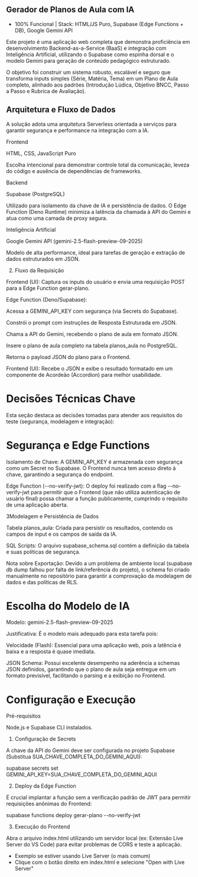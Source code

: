 ## Gerador de Planos de Aula com IA

- 100% Funcional | Stack: HTML/JS Puro, Supabase (Edge Functions + DB), Google Gemini API

Este projeto é uma aplicação web completa que demonstra proficiência em desenvolvimento Backend-as-a-Service (BaaS) e integração com Inteligência Artificial, utilizando o Supabase como espinha dorsal e o modelo Gemini para geração de conteúdo pedagógico estruturado.

O objetivo foi construir um sistema robusto, escalável e seguro que transforma inputs simples (Série, Matéria, Tema) em um Plano de Aula completo, alinhado aos padrões (Introdução Lúdica, Objetivo BNCC, Passo a Passo e Rubrica de Avaliação).

## Arquitetura e Fluxo de Dados

A solução adota uma arquitetura Serverless orientada a serviços para garantir segurança e performance na integração com a IA.

Frontend

HTML, CSS, JavaScript Puro

Escolha intencional para demonstrar controle total da comunicação, leveza do código e ausência de dependências de frameworks.

Backend

Supabase (PostgreSQL)

Utilizado para isolamento da chave de IA e persistência de dados. O Edge Function (Deno Runtime) minimiza a latência da chamada à API do Gemini e atua como uma camada de proxy segura.

Inteligência Artificial

Google Gemini API (gemini-2.5-flash-preview-09-2025)

Modelo de alta performance, ideal para tarefas de geração e extração de dados estruturados em JSON.

2. Fluxo da Requisição

Frontend (UI): Captura os inputs do usuário e envia uma requisição POST para a Edge Function gerar-plano.

Edge Function (Deno/Supabase):

Acessa a GEMINI_API_KEY com segurança (via Secrets do Supabase).

Constrói o prompt com instruções de Resposta Estruturada em JSON.

Chama a API do Gemini, recebendo o plano de aula em formato JSON.

Insere o plano de aula completo na tabela planos_aula no PostgreSQL.

Retorna o payload JSON do plano para o Frontend.

Frontend (UI): Recebe o JSON e exibe o resultado formatado em um componente de Acordeão (Accordion) para melhor usabilidade.

# Decisões Técnicas Chave

Esta seção destaca as decisões tomadas para atender aos requisitos do teste (segurança, modelagem e integração):

# Segurança e Edge Functions

Isolamento de Chave: A GEMINI_API_KEY é armazenada com segurança como um Secret no Supabase. O Frontend nunca tem acesso direto à chave, garantindo a segurança do endpoint.

Edge Function (--no-verify-jwt): O deploy foi realizado com a flag --no-verify-jwt para permitir que o Frontend (que não utiliza autenticação de usuário final) possa chamar a função publicamente, cumprindo o requisito de uma aplicação aberta.


 3Modelagem e Persistência de Dados

Tabela planos_aula: Criada para persistir os resultados, contendo os campos de input e os campos de saída da IA.

SQL Scripts: O arquivo supabase_schema.sql contém a definição da tabela e suas políticas de segurança.

Nota sobre Exportação: Devido a um problema de ambiente local (supabase db dump falhou por falta de link/referência do projeto), o schema foi criado manualmente no repositório para garantir a comprovação da modelagem de dados e das políticas de RLS.

# Escolha do Modelo de IA

Modelo: gemini-2.5-flash-preview-09-2025

Justificativa: É o modelo mais adequado para esta tarefa pois:

Velocidade (Flash): Essencial para uma aplicação web, pois a latência é baixa e a resposta é quase imediata.

JSON Schema: Possui excelente desempenho na aderência a schemas JSON definidos, garantindo que o plano de aula seja entregue em um formato previsível, facilitando o parsing e a exibição no Frontend.

# Configuração e Execução

Pré-requisitos

Node.js e Supabase CLI instalados.

1. Configuração de Secrets

A chave da API do Gemini deve ser configurada no projeto Supabase (Substitua SUA_CHAVE_COMPLETA_DO_GEMINI_AQUI):

supabase secrets set GEMINI_API_KEY=SUA_CHAVE_COMPLETA_DO_GEMINI_AQUI


2. Deploy da Edge Function

É crucial implantar a função sem a verificação padrão de JWT para permitir requisições anônimas do Frontend:

supabase functions deploy gerar-plano --no-verify-jwt


3. Execução do Frontend

Abra o arquivo index.html utilizando um servidor local (ex: Extensão Live Server do VS Code) para evitar problemas de CORS e teste a aplicação.

- Exemplo se estiver usando Live Server (o mais comum)
- Clique com o botão direito em index.html e selecione "Open with Live Server"
